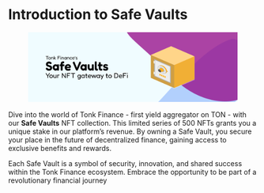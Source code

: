 # Introduction to Safe Vaults



<figure><img src="../.gitbook/assets/Twitter header - 6.png" alt=""><figcaption></figcaption></figure>

Dive into the world of Tonk Finance -  first yield aggregator on TON - with our **Safe Vaults** NFT collection. This limited series of 500 NFTs grants you a unique stake in our platform’s revenue. By owning a Safe Vault, you secure your place in the future of decentralized finance, gaining access to exclusive benefits and rewards.&#x20;

Each Safe Vault is a symbol of security, innovation, and shared success within the Tonk Finance ecosystem. Embrace the opportunity to be part of a revolutionary financial journey

